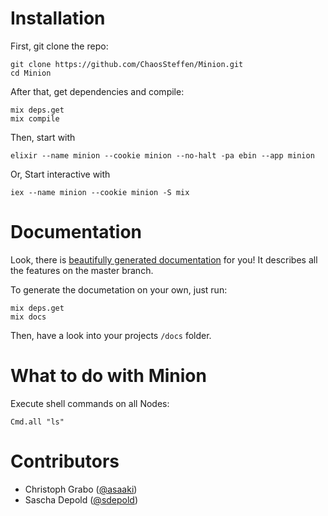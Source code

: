 # Installation

First, git clone the repo:
```
git clone https://github.com/ChaosSteffen/Minion.git
cd Minion
```

After that, get dependencies and compile:  
```
mix deps.get
mix compile
```

Then, start with  
```
elixir --name minion --cookie minion --no-halt -pa ebin --app minion
```

Or, Start interactive with  
```
iex --name minion --cookie minion -S mix
```

# Documentation

Look, there is [beautifully generated documentation](http://chaossteffen.github.io/Minion/docs/) for you! It describes all the features on the master branch.

To generate the documetation on your own, just run:  
```
mix deps.get
mix docs
```

Then, have a look into your projects `/docs` folder.

# What to do with Minion

Execute shell commands on all Nodes:  
```
Cmd.all "ls"
```

# Contributors

* Christoph Grabo ([@asaaki](https://github.com/asaaki))
* Sascha Depold ([@sdepold](https://github.com/sdepold))
